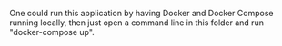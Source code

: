 One could run this application by having Docker and Docker Compose running locally, then just open a command line in this folder and run "docker-compose up".